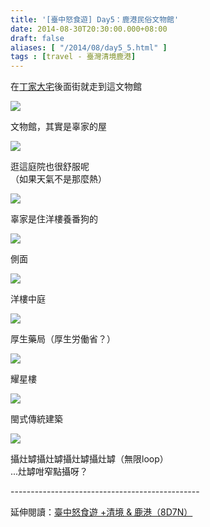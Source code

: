 ```yaml
---
title: '[臺中怒食遊] Day5：鹿港民俗文物館'
date: 2014-08-30T20:30:00.000+08:00
draft: false
aliases: [ "/2014/08/day5_5.html" ]
tags : [travel - 臺灣清境鹿港]
---
```


在[丁家大宅](https://hidie.net/taichung5o/)後面街就走到這文物館  

![](/images/taichung5p1.jpg)

文物館，其實是辜家的屋  

![](/images/taichung5p2.jpg)

逛這庭院也很舒服呢  
（如果天氣不是那麼熱）  

![](/images/taichung5p.jpg)

辜家是住洋樓養番狗的  

![](/images/taichung5p3.jpg)

側面  

![](/images/taichung5p4.jpg)

洋樓中庭  

![](/images/taichung5p5.jpg)

厚生藥局（厚生労働省？）  

![](/images/taichung5p6.jpg)

耀星樓  

![](/images/taichung5p7.jpg)

閩式傳統建築  

![](/images/taichung5p8.jpg)

攝灶罅攝灶罅攝灶罅攝灶罅（無限loop）  
...灶罅咁窄點攝呀？  
  
\-----------------------------------------------  
  
延伸閱讀：[臺中怒食遊 +清境 & 鹿港（8D7N）](https://hidie.net/taichung8d7n/)
